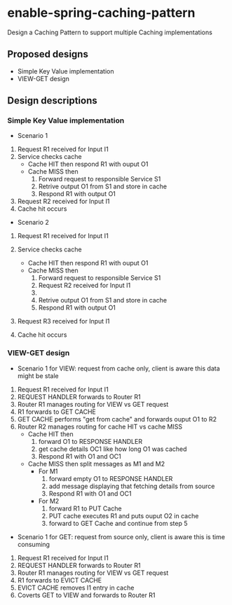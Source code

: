 # enable-spring-caching-pattern
Design a Caching Pattern to support multiple Caching implementations

## Proposed designs

- Simple Key Value implementation
- VIEW-GET design

## Design descriptions

### Simple Key Value implementation

- Scenario 1

1. Request R1 received for Input I1
2. Service checks cache
	- Cache HIT then respond R1 with ouput O1
	- Cache MISS then
		1. Forward request to responsible Service S1
		2. Retrive output O1 from S1 and store in cache
		3. Respond R1 with output O1
3. Request R2 received for Input I1
4. Cache hit occurs

- Scenario 2

1. Request R1 received for Input I1
2. Service checks cache
	- Cache HIT then respond R1 with ouput O1
	- Cache MISS then
		1. Forward request to responsible Service S1
		2. Request R2 received for Input I1
		3. <TO-DO>
		4. Retrive output O1 from S1 and store in cache
		5. Respond R1 with output O1
		
3. Request R3 received for Input I1
4. Cache hit occurs


### VIEW-GET design

- Scenario 1 for VIEW: request from cache only, client is aware this data might be stale

1. Request R1 received for Input I1
2. REQUEST HANDLER forwards to Router R1
3. Router R1 manages routing for VIEW vs GET request
4. R1 forwards to GET CACHE
5. GET CACHE performs "get from cache" and forwards ouput O1 to R2
6. Router R2 manages routing for cache HIT vs cache MISS
	- Cache HIT then
		1. forward O1 to RESPONSE HANDLER
		2. get cache details OC1 like how long O1 was cached
		3. Respond R1 with O1 and OC1
	- Cache MISS then split messages as M1 and M2
		- For M1
			1. forward empty O1 to RESPONSE HANDLER
			2. add message displaying that fetching details from source
			3. Respond R1 with O1 and OC1
		- For M2
			1. forward R1 to PUT Cache
			2. PUT cache executes R1 and puts ouput O2 in cache
			3. forward to GET Cache and continue from step 5
			
- Scenario 1 for GET: request from source only, client is aware this is time consuming

1. Request R1 received for Input I1
2. REQUEST HANDLER forwards to Router R1
3. Router R1 manages routing for VIEW vs GET request
4. R1 forwards to EVICT CACHE
5. EVICT CACHE removes I1 entry in cache
6. Coverts GET to VIEW and forwards to Router R1
























